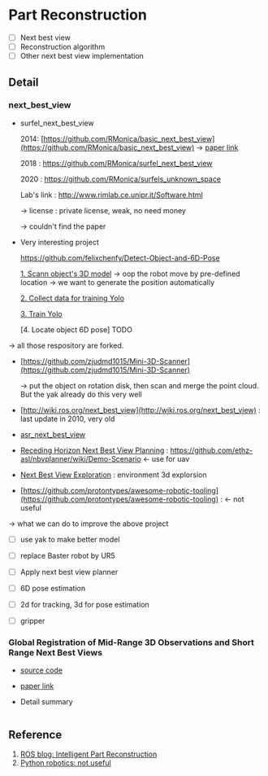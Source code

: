 #  Part Reconstruction

- [ ] Next best view
- [ ] Reconstruction algorithm
- [ ] Other next best view implementation

## Detail 

### next_best_view

* surfel_next_best_view

    2014: [https://github.com/RMonica/basic_next_best_view](https://github.com/RMonica/basic_next_best_view)
        -> [paper link](http://www.ce.unipr.it/~rizzini/papers/aleotti14iros.pdf)

    2018 : https://github.com/RMonica/surfel_next_best_view

    2020 : https://github.com/RMonica/surfels_unknown_space

    Lab's link : http://www.rimlab.ce.unipr.it/Software.html

    -> license : private license, weak, no need money  

    -> couldn't find the paper

* Very interesting project 

    https://github.com/felixchenfy/Detect-Object-and-6D-Pose

    [1. Scann object's 3D model](https://github.com/felixchenfy/3D-Scanner-by-Baxter)
        -> oop the robot move by pre-defined location
        -> we want to generate the position automatically 


    [2. Collect data for training Yolo](https://github.com/felixchenfy/Mask-Objects-from-RGBD)

    [3. Train Yolo](https://github.com/felixchenfy/Data-Augment-and-Train-Yolo)

    [4. Locate object 6D pose] TODO 

-> all those respository are forked.

* [https://github.com/zjudmd1015/Mini-3D-Scanner](https://github.com/zjudmd1015/Mini-3D-Scanner)

    -> put the object on rotation disk, then scan and merge the point cloud. But the yak already do this very well 

* [http://wiki.ros.org/next_best_view](http://wiki.ros.org/next_best_view)  : last update in 2010, very old

* [asr_next_best_view](https://github.com/asr-ros/asr_next_best_view)

* [Receding Horizon Next Best View Planning](https://github.com/ethz-asl/nbvplanner) : https://github.com/ethz-asl/nbvplanner/wiki/Demo-Scenario <- use for uav

* [Next Best View Exploration](https://github.com/kucars/nbv_exploration) : environment 3d explorsion

* [https://github.com/protontypes/awesome-robotic-tooling](https://github.com/protontypes/awesome-robotic-tooling) : <- not useful

-> what we can do to improve the above project

- [ ] use yak to make better model
- [ ] replace Baster robot by UR5
- [ ] Apply next best view planner
- [ ] 6D pose estimation 
- [ ] 2d for tracking, 3d for pose estimation
- [ ] gripper



### Global Registration of Mid-Range 3D Observations and Short Range Next Best Views

* [source code](https://github.com/RMonica/basic_next_best_view)
* [paper link](http://www.ce.unipr.it/~rizzini/papers/aleotti14iros.pdf)

* Detail summary 

```bash

```

## Reference

1. [ROS blog: Intelligent Part Reconstruction](https://rosindustrial.org/news/2018/1/3/intelligent-part-reconstruction)
2. [Python robotics: not useful](https://github.com/AtsushiSakai/PythonRobotics)